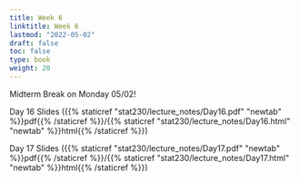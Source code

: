 ```yaml
---
title: Week 6 
linktitle: Week 6
lastmod: "2022-05-02"
draft: false  
toc: false  
type: book  
weight: 20
---
```


Midterm Break on Monday 05/02!

Day 16 Slides ({{% staticref "stat230/lecture_notes/Day16.pdf" "newtab" %}}pdf{{% /staticref %}}/{{% staticref "stat230/lecture_notes/Day16.html" "newtab" %}}html{{% /staticref %}})

Day 17 Slides ({{% staticref "stat230/lecture_notes/Day17.pdf" "newtab" %}}pdf{{% /staticref %}}/{{% staticref "stat230/lecture_notes/Day17.html" "newtab" %}}html{{% /staticref %}})
